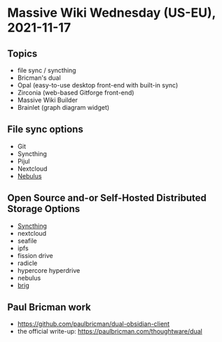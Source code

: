 # Massive Wiki Wednesday (US-EU), 2021-11-17

## Topics

- file sync / syncthing
- Bricman's dual
- Opal (easy-to-use desktop front-end with built-in sync)
- Zirconia (web-based Gitforge front-end)
- Massive Wiki Builder
- Brainlet (graph diagram widget)

## File sync options

- Git
- Syncthing
- Pijul
- Nextcloud
- [Nebulus](https://nebulus.dev/)

## Open Source and-or Self-Hosted Distributed Storage Options

- [Syncthing](https://syncthing.net/)
- nextcloud
- seafile
- ipfs
- fission drive
- radicle
- hypercore hyperdrive
- nebulus
- [brig](https://brig.readthedocs.io/)

## Paul Bricman work

 - https://github.com/paulbricman/dual-obsidian-client
 - the official write-up: https://paulbricman.com/thoughtware/dual

